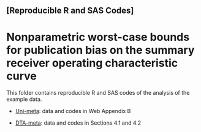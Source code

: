 ## [Reproducible R and SAS Codes] 

# Nonparametric worst-case bounds for publication bias on the summary receiver operating characteristic curve

This folder contains reproducible R and SAS codes of the analysis of the example data.

- [Uni-meta](Uni-meta/): data and codes in Web Appendix B

- [DTA-meta](DTA-meta/): data and codes in Sections 4.1 and 4.2

